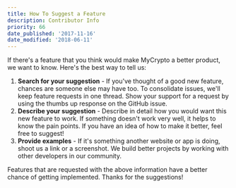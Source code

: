 ```yaml
---
title: How To Suggest a Feature
description: Contributor Info
priority: 66
date_published: '2017-11-16'
date_modified: '2018-06-11'
---
```


If there's a feature that you think would make MyCrypto a better product, we
want to know. Here's the best way to tell us:

1. **Search for your suggestion** - If you've thought of a good new feature,
    chances are someone else may have too. To consolidate issues, we'll keep
    feature requests in one thread. Show your support for a request by using
    the thumbs up response on the GitHub issue.
2. **Describe your suggestion** - Describe in detail how you would want this
    new feature to work. If something doesn't work very well, it helps to know
    the pain points. If you have an idea of how to make it better, feel free to
    suggest!
3. **Provide examples** - If it's something another website or app is doing,
    shoot us a link or a screenshot. We build better projects by working with
    other developers in our community.

Features that are requested with the above information have a better chance of
getting implemented. Thanks for the suggestions!
